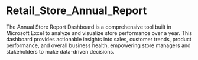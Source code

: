 # Retail_Store_Annual_Report

The Annual Store Report Dashboard is a comprehensive tool built in Microsoft Excel to analyze and visualize store performance over a year. This dashboard provides actionable insights into sales, customer trends, product performance, and overall business health, empowering store managers and stakeholders to make data-driven decisions.
